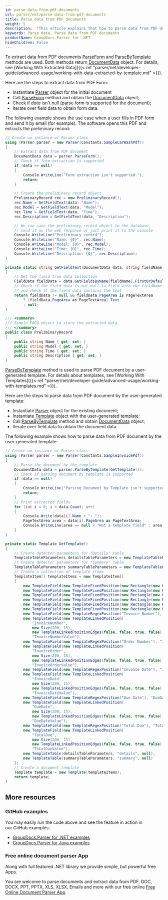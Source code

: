 ```yaml
---
id: parse-data-from-pdf-documents
url: parser/net/parse-data-from-pdf-documents
title: Parse data from PDF documents
weight: 5
description:  "This article explains that how to parse data from PDF documents"
keywords: Parse data, Parse data from PDF documents
productName: GroupDocs.Parser for .NET
hideChildren: False
---
```

To extract data from PDF documents [ParseForm](https://reference.groupdocs.com/net/parser/groupdocs.parser/parser/methods/parseform) and [ParseByTemplate](https://reference.groupdocs.com/net/parser/groupdocs.parser/parser/methods/parsebytemplate) methods are used. Both methods return [DocumentData](https://reference.groupdocs.com/net/parser/groupdocs.parser.data/documentdata) object. For details, see [Working With Extracted Data]({{< ref "parser/net/developer-guide/advanced-usage/working-with-data-extracted-by-template.md" >}}).

Here are the steps to extract data from PDF Form:

*   Instantiate [Parser](https://reference.groupdocs.com/net/parser/groupdocs.parser/parser) object for the initial document
*   Call [ParseForm](https://reference.groupdocs.com/net/parser/groupdocs.parser/parser/methods/parseform) method and obtain the [DocumentData](https://reference.groupdocs.com/net/parser/groupdocs.parser.data/documentdata) object;
*   Check if *data* isn't *null* (parse form is supported for the document);
*   Iterate over field data to obtain form data.

The following example shows the use case when a user fills in PDF form and send it by email (for example). The software opens this PDF and extracts the preliminary record:

```csharp
// Create an instance of Parser class
using (Parser parser = new Parser(Constants.SampleCarWashPdf))
{
    // Extract data from PDF document
    DocumentData data = parser.ParseForm();
    // Check if form extraction is supported
    if (data == null)
    {
        Console.WriteLine("Form extraction isn't supported.");
        return;
    }

    // Create the preliminary record object
    PreliminaryRecord rec = new PreliminaryRecord();
    rec.Name = GetFieldText(data, "Name");
    rec.Model = GetFieldText(data, "Model");
    rec.Time = GetFieldText(data, "Time");
    rec.Description = GetFieldText(data, "Description");

    // We can save the preliminary record object to the database, 
    // send it as the web response or just print it to the console
    Console.WriteLine("Preliminary record");
    Console.WriteLine("Name: {0}", rec.Name);
    Console.WriteLine("Model: {0}", rec.Model);
    Console.WriteLine("Time: {0}", rec.Time);
    Console.WriteLine("Description: {0}", rec.Description);
}

private static string GetFieldText(DocumentData data, string fieldName)
{
    // Get the field from data collection
    FieldData fieldData = data.GetFieldsByName(fieldName).FirstOrDefault();
    // Check if the field data is not null (a field with the fieldName is contained in data collection)
    // and check if the field data contains the text
    return fieldData != null && fieldData.PageArea is PageTextArea
        ? (fieldData.PageArea as PageTextArea).Text
        : null;
}

/// <summary>
/// Simple POCO object to store the extracted data.
/// </summary>
public class PreliminaryRecord
{
    public string Name { get; set; }
    public string Model { get; set; }
    public string Time { get; set; }
    public string Description { get; set; }
}
```

[ParseByTemplate](https://reference.groupdocs.com/net/parser/groupdocs.parser/parser/methods/parsebytemplate) method is used to parse PDF document by a user-generated template. For details about templates, see [Working With Templates]({{< ref "parser/net/developer-guide/advanced-usage/working-with-templates.md" >}}).

Here are the steps to parse data from PDF document by the user-generated template:

*   Instantiate [Parser](https://reference.groupdocs.com/net/parser/groupdocs.parser/parser) object for the existing document;
*   Instantiate [Template](https://reference.groupdocs.com/net/parser/groupdocs.parser.templates/template) object with the user-generated template;
*   Call [ParseByTemplate](https://reference.groupdocs.com/net/parser/groupdocs.parser/parser/methods/parsebytemplate) method and obtain [DocumentData](https://reference.groupdocs.com/net/parser/groupdocs.parser.data/documentdata) object;
*   Iterate over field data to obtain the document data.

The following example shows how to parse data from PDF document by the user-generated template:

```csharp
// Create an instance of Parser class
using (Parser parser = new Parser(Constants.SampleInvoicePdf))
{
    // Parse the document by the template
    DocumentData data = parser.ParseByTemplate(GetTemplate());
    // Check if parsing document by template is supported
    if (data == null)
    {
        Console.WriteLine("Parsing Document by Template isn't supported.");
        return;
    }
    // Print extracted fields
    for (int i = 0; i < data.Count; i++)
    {
        Console.Write(data[i].Name + ": ");
        PageTextArea area = data[i].PageArea as PageTextArea;
        Console.WriteLine(area == null ? "Not a template field" : area.Text);
    }
}

private static Template GetTemplate()
{
    // Create detector parameters for "Details" table
    TemplateTableParameters detailsTableParameters = new TemplateTableParameters(new Rectangle(new Point(35, 320), new Size(530, 55)), null);
    // Create detector parameters for "Summary" table
    TemplateTableParameters summaryTableParameters = new TemplateTableParameters(new Rectangle(new Point(330, 385), new Size(220, 65)), null);
    // Create a collection of template items
    TemplateItem[] templateItems = new TemplateItem[]
    {
        new TemplateField(new TemplateFixedPosition(new Rectangle(new Point(35, 135), new Size(100, 10))), "FromCompany"),
        new TemplateField(new TemplateFixedPosition(new Rectangle(new Point(35, 150), new Size(100, 35))), "FromAddress"),
        new TemplateField(new TemplateFixedPosition(new Rectangle(new Point(35, 190), new Size(150, 2))), "FromEmail"),
        new TemplateField(new TemplateFixedPosition(new Rectangle(new Point(35, 250), new Size(100, 2))), "ToCompany"),
        new TemplateField(new TemplateFixedPosition(new Rectangle(new Point(35, 260), new Size(100, 15))), "ToAddress"),
        new TemplateField(new TemplateFixedPosition(new Rectangle(new Point(35, 290), new Size(150, 2))), "ToEmail"),
        new TemplateField(new TemplateRegexPosition("Invoice Number"), "InvoiceNumber"),
        new TemplateField(new TemplateLinkedPosition(
            "InvoiceNumber",
            new Size(200, 15),
            new TemplateLinkedPositionEdges(false, false, true, false)),
            "InvoiceNumberValue"),
        new TemplateField(new TemplateRegexPosition("Order Number"), "InvoiceOrder"),
        new TemplateField(new TemplateLinkedPosition(
            "InvoiceOrder",
            new Size(200, 15),
            new TemplateLinkedPositionEdges(false, false, true, false)),
            "InvoiceOrderValue"),
        new TemplateField(new TemplateRegexPosition("Invoice Date"), "InvoiceDate"),
        new TemplateField(new TemplateLinkedPosition(
            "InvoiceDate",
            new Size(200, 15),
            new TemplateLinkedPositionEdges(false, false, true, false)),
            "InvoiceDateValue"),
        new TemplateField(new TemplateRegexPosition("Due Date"), "DueDate"),
        new TemplateField(new TemplateLinkedPosition(
            "DueDate",
            new Size(200, 15),
            new TemplateLinkedPositionEdges(false, false, true, false)),
            "DueDateValue"),
        new TemplateField(new TemplateRegexPosition("Total Due"), "TotalDue"),
        new TemplateField(new TemplateLinkedPosition(
            "TotalDue",
            new Size(200, 15),
            new TemplateLinkedPositionEdges(false, false, true, false)),
            "TotalDueValue"),
        new TemplateTable(detailsTableParameters, "details", null),
        new TemplateTable(summaryTableParameters, "summary", null)
    };
    // Create a document template
    Template template = new Template(templateItems);
    return template;
}
```

## More resources

### GitHub examples

You may easily run the code above and see the feature in action in our GitHub examples:

*   [GroupDocs.Parser for .NET examples](https://github.com/groupdocs-parser/GroupDocs.Parser-for-.NET)    
*   [GroupDocs.Parser for Java examples](https://github.com/groupdocs-parser/GroupDocs.Parser-for-Java)    

### Free online document parser App

Along with full featured .NET library we provide simple, but powerful free Apps.

You are welcome to parse documents and extract data from PDF, DOC, DOCX, PPT, PPTX, XLS, XLSX, Emails and more with our free online [Free Online Document Parser App](https://products.groupdocs.app/parser).